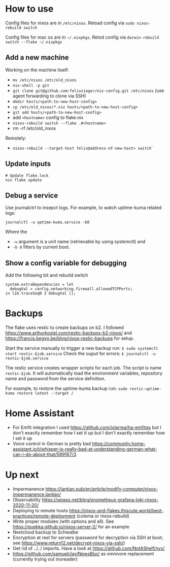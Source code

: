 # How to use

Config files for nixos are in `/etc/nixos`.
Reload config via `sudo nixos-rebuild switch`

Config files for mac os are in `~/.nixpkgs`.
Relod config via `darwin-rebuild switch --flake ~/.nixpkgs `

## Add a new machine

Working on the machine itself:

- `mv /etc/nixos /etc/old_nixos`
- `nix-shell -p git`
- `git clone git@github.com:felixzieger/nix-config.git /etc/nixos` (use agent forwarding to clone via SSH)
- `mkdir hosts/<path-to-new-host-config>`
- `cp /etc/old_nixos/*.nix hosts/<path-to-new-host-config>`
- `git add hosts/<path-to-new-host-config>`
- add `<hostname>` config to flake.nix
- `nixos-rebuild switch --flake .#<hostname>`
- rm -rf /etc/old_nixos

Remotely:

- `nixos-rebuild --target-host felix@address-of-new-host> switch`´

## Update inputs

```
# Update flake.lock
nix flake update
```

## Debug a service

Use journalctrl to insepct logs. For example, to watch uptime-kuma related logs:

`journalctl -u uptime-kuma.service -b0`

Where the 
- `-u` argument is a unit name (retrievable by using systemctl) and
- `-b 0` filters by current boot.

## Show a config variable for debugging

Add the following bit and rebuild switch

```
system.extraDependencies = let
  debugVal = config.networking.firewall.allowedTCPPorts;
in lib.traceSeqN 3 debugVal [];
```

# Backups

The flake uses restic to create backups on b2. I followed https://www.arthurkoziel.com/restic-backups-b2-nixos/ and https://francis.begyn.be/blog/nixos-restic-backups for setup.

Start the service manually to trigger a new backup run:
`$ sudo systemctl start restic-$job.service`
Check the ouput for errors:
`$ journalctl -u restic-$job.service`

The restic service creates wrapper scripts for each job. 
The script is name `restic-$job`. It will automatically load the environment variables, repository name and password from the service definition.

For example, to restore the uptime-kuma backup run:
`sudo restic-uptime-kuma restore latest --target /`

# Home Assistant

- For Emfit integration I used https://github.com/jxlarrea/ha-emfitqs but I don't exactly remember how I set it up but I don't exactly remember how I set it up
- Voice control in German is pretty bad https://community.home-assistant.io/t/whisper-is-really-bad-at-understanding-german-what-can-i-do-about-that/599167/3

# Up next

- Impermanence https://lantian.pub/en/article/modify-computer/nixos-impermanence.lantian/
- Observability https://xeiaso.net/blog/prometheus-grafana-loki-nixos-2020-11-20/
- Deploying to remote hosts https://nixos-and-flakes.thiscute.world/best-practices/remote-deployment (colema or nixos-rebuild)
- Write proper modules (with options and all). See https://guekka.github.io/nixos-server-2/ for an example
- Nextcloud backup to Schwalbe
- Encryption at rest for servers (password for decryption via SSH at boot; see https://www.return12.net/decrypt-nixos-via-ssh/)
- Get rid of ../../ imports. Have a look at https://github.com/NotAShelf/nyx/
- https://github.com/samuelclay/NewsBlur/ as omnivore replacement (currently trying out inoreader)
